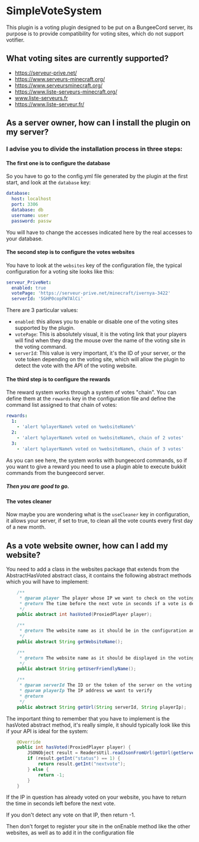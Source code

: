 # SimpleVoteSystem

This plugin is a voting plugin designed to be put on a BungeeCord server, its purpose is to provide compatibility for voting sites, which do not support votifier.


## What voting sites are currently supported?

- https://serveur-prive.net/
- https://www.serveurs-minecraft.org/
- https://www.serveursminecraft.org/
- https://www.liste-serveurs-minecraft.org/
- www.liste-serveurs.fr
- https://www.liste-serveur.fr/

## As a server owner, how can I install the plugin on my server?

### I advise you to divide the installation process in three steps:

#### The first one is to configure the database
So you have to go to the config.yml file generated by the plugin at the first start, and look at the `database` key:
```yaml
database:
  host: localhost
  port: 3306
  database: db
  username: user 
  password: passw
```

You will have to change the accesses indicated here by the real accesses to your database.

#### The second step is to configure the votes websites
You have to look at the `websites` key of the configuration file, the typical configuration for a voting site looks like this:
```yaml
serveur_PriveNet:
  enabled: true
  votePage: 'https://serveur-prive.net/minecraft/ivernya-3422'
  serverId: '5GHP0copFW7AlCi'
```
There are 3 particular values:
- `enabled`: this allows you to enable or disable one of the voting sites supported by the plugin.
- `votePage`: This is absolutely visual, it is the voting link that your players will find when they drag the mouse over the name of the voting site in the voting command.
- `serverId`: This value is very important, it's the ID of your server, or the vote token depending on the voting site, which will allow the plugin to detect the vote with the API of the voting website.

#### The third step is to configure the rewards
The reward system works through a system of votes "chain". You can define them at the `rewards` key in the configuration file and define the command list assigned to that chain of votes:
```yaml
rewards:
  1:
    - 'alert %playerName% voted on %websiteName%'
  2:
    - 'alert %playerName% voted on %websiteName%, chain of 2 votes'
  3:
    - 'alert %playerName% voted on %websiteName%, chain of 3 votes'
```

As you can see here, the system works with bungeecord commands, so if you want to give a reward you need to use a plugin able to execute bukkit commands from the bungeecord server.

##### Then you are good to go.

#### The votes cleaner
Now maybe you are wondering what is the `useCleaner` key in configuration, it allows your server, if set to true, to clean all the vote counts every first day of a new month.

## As a vote website owner, how can I add my website?
You need to add a class in the websites package that extends from the AbstractHasVoted abstract class, it contains the following abstract methods which you will have to implement:

```java 
    /**
     * @param player The player whose IP we want to check on the voting website
     * @return The time before the next vote in seconds if a vote is detected, or -1 if no vote is detected.
     */
    public abstract int hasVoted(ProxiedPlayer player);

    /**
     * @return The website name as it should be in the configuration and database.
     */
    public abstract String getWebsiteName();

    /**
     * @return The website name as it should be displayed in the voting comand, and the websiteName placeholder
     */
    public abstract String getUserFriendlyName();

    /**
     * @param serverId The ID or the token of the server on the voting website
     * @param playerIp The IP address we want to verify
     * @return
     */
    public abstract String getUrl(String serverId, String playerIp);
```

The important thing to remember that you have to implement is the hasVoted abstract method, it's really simple, it should typically look like this if your API is ideal for the system:

```java
    @Override
    public int hasVoted(ProxiedPlayer player) {
        JSONObject result = ReadersUtil.readJsonFromUrl(getUrl(getServerIdForWebsite(), player.getAddress().getHostString()));
        if (result.getInt("status") == 1) {
            return result.getInt("nextvote");
        } else {
            return -1;
        }
    }
```


If the IP in question has already voted on your website, you have to return the time in seconds left before the next vote.

If you don't detect any vote on that IP, then return -1.

Then don't forget to register your site in the onEnable method like the other websites, as well as to add it in the configuration file
